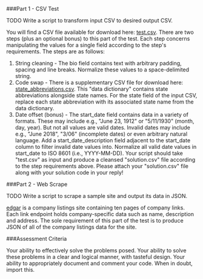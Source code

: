###Part 1 - CSV Test

TODO Write a script to transform input CSV to desired output CSV.

You will find a CSV file available for download here: [test.csv](https://s3.amazonaws.com/data-code-test/test.csv). There are two steps (plus an optional bonus) to this part of the test. Each step concerns manipulating the values for a single field according to the step's requirements. The steps are as follows:

1. String cleaning - The bio field contains text with arbitrary padding, spacing and line breaks. Normalize these values to a space-delimited string.
2. Code swap - There is a supplementary CSV file for download here: [state_abbreviations.csv](https://s3.amazonaws.com/data-code-test/state_abbreviations.csv). This "data dictionary" contains state abbreviations alongside state names. For the state field of the input CSV, replace each state abbreviation with its associated state name from the data dictionary.
3. Date offset (bonus) - The start_date field contains data in a variety of formats. These may include e.g., "June 23, 1912" or "5/11/1930" (month, day, year). But not all values are valid dates. Invalid dates may include e.g., "June 2018", "3/06" (incomplete dates) or even arbitrary natural language. Add a start_date_description field adjacent to the start_date column to filter invalid date values into. Normalize all valid date values in start_date to ISO 8601 (i.e., YYYY-MM-DD).
Your script should take "test.csv" as input and produce a cleansed "solution.csv" file according to the step requirements above. Please attach your "solution.csv" file along with your solution code in your reply!


###Part 2 - Web Scrape

TODO Write a script to scrape a sample site and output its data in JSON.

[edgar](http://data-interview.enigmalabs.org/companies/) is a company listings site containing ten pages of company links. Each link endpoint holds company-specific data such as name, description and address. The sole requirement of this part of the test is to produce JSON of all of the company listings data for the site.



###Assessment Criteria

Your ability to effectively solve the problems posed.
Your ability to solve these problems in a clear and logical manner, with tasteful design.
Your ability to appropriately document and comment your code.
When in doubt, import this.
